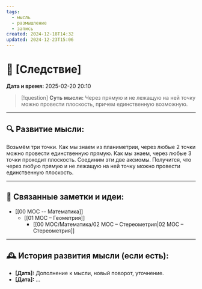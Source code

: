 ```yaml
---
tags:
  - мысль
  - размышление
  - запись
created: 2024-12-18T14:32
updated: 2024-12-23T15:06
---
```


# 💭  [Следствие]

**Дата и время:** 2025-02-20 20:10

> [!question] **Суть мысли:**
> Через прямую и не лежащую на ней точку можно провести плоскость, причем единственную возможную.

---

## 🔍 Развитие мысли:

Возьмём три точки. Как мы знаем из планиметрии, через любые 2 точки можно провести единственную прямую. Как мы знаем, через любые 3 точки проходит плоскость. Соединим эти две аксиомы. Получится, что через любую прямую и не лежащую на ней точку можно провести единственную плоскость.

---


## 🔄 Связанные заметки и идеи:

- [[00 MOC -- Математика]]
	- [[01 МОС – Геометрия]]
		- [[00 MOC/Математика/02 МОС – Стереометрия|02 МОС – Стереометрия]]

---

## 🕰️ История развития мысли (если есть):

* **[Дата]:**  Дополнение к мысли, новый поворот, уточнение.
* **[Дата]:**  ...
